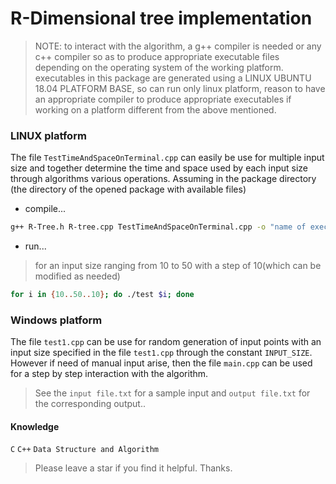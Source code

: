 # R-Dimensional tree implementation

> NOTE: to interact with the algorithm, a g++ compiler is needed or any
> c++ compiler so as to produce appropriate executable files depending on
> the operating system of the working platform. executables in this
> package are generated using a LINUX UBUNTU 18.04 PLATFORM BASE, so can
> run only linux platform, reason to have an appropriate compiler to
> produce appropriate executables if working on a platform different from
> the above mentioned.

### LINUX platform 
The file `TestTimeAndSpaceOnTerminal.cpp` can easily be use for multiple input size and together determine the time and space used by each input size through algorithms various operations.
Assuming in the package directory (the directory of the opened package with available files)
- compile...
```sh 
g++ R-Tree.h R-tree.cpp TestTimeAndSpaceOnTerminal.cpp -o "name of executable file that will be produced e.g. test"
```
- run...
> for an input size ranging from 10 to 50 with a step of 10(which can be modified as needed)
```sh
for i in {10..50..10}; do ./test $i; done
```

### Windows platform
The file `test1.cpp` can be use for random generation of input points with an input size specified in the file `test1.cpp` through the constant `INPUT_SIZE`. However if need of manual input arise, then the file `main.cpp` can be used for a step by step interaction with the algorithm.

> See the `input file.txt` for a sample input and `output file.txt` for the corresponding output..

#### Knowledge
`C` `C++` `Data Structure and Algorithm`
> Please leave a star if you find it helpful. Thanks.

